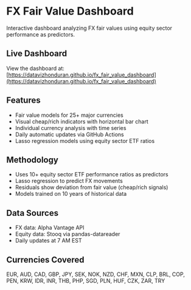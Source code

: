 # FX Fair Value Dashboard

Interactive dashboard analyzing FX fair values using equity sector performance as predictors.

## Live Dashboard
View the dashboard at: [https://datavizhonduran.github.io/fx_fair_value_dashboard](https://datavizhonduran.github.io/fx_fair_value_dashboard)

## Features
- Fair value models for 25+ major currencies
- Visual cheap/rich indicators with horizontal bar chart
- Individual currency analysis with time series
- Daily automatic updates via GitHub Actions
- Lasso regression models using equity sector ETF ratios

## Methodology
- Uses 10+ equity sector ETF performance ratios as predictors
- Lasso regression to predict FX movements
- Residuals show deviation from fair value (cheap/rich signals)
- Models trained on 10 years of historical data

## Data Sources
- FX data: Alpha Vantage API
- Equity data: Stooq via pandas-datareader
- Daily updates at 7 AM EST

## Currencies Covered
EUR, AUD, CAD, GBP, JPY, SEK, NOK, NZD, CHF, MXN, CLP, BRL, COP, PEN, KRW, IDR, INR, THB, PHP, SGD, PLN, HUF, CZK, ZAR, TRY
